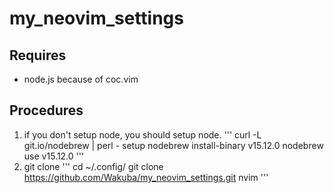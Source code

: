 # my_neovim_settings

## Requires
- node.js because of coc.vim

## Procedures
1. if you don't setup node, you should setup node.
'''
curl -L git.io/nodebrew | perl - setup
nodebrew install-binary v15.12.0
nodebrew use v15.12.0
'''
2. git clone
'''
cd ~/.config/
git clone https://github.com/Wakuba/my_neovim_settings.git nvim 
'''

